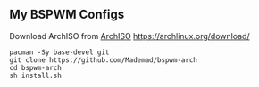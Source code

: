 ## My BSPWM Configs

Download ArchISO from [ArchISO](https://archlinux.org/download/)
<https://archlinux.org/download/>


```
pacman -Sy base-devel git
git clone https://github.com/Mademad/bspwm-arch
cd bspwm-arch
sh install.sh
```

